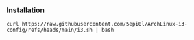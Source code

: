 ### Installation

```shell
curl https://raw.githubusercontent.com/5epi0l/ArchLinux-i3-config/refs/heads/main/i3.sh | bash
```
